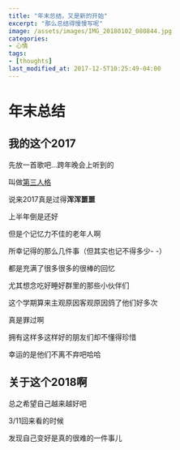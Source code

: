 ```yaml
---
title: "年末总结，又是新的开始"
excerpt: "那么总结得慢慢写呢"
image: /assets/images/IMG_20180102_080844.jpg
categories:
- 心情
tags:
- [thoughts]
last_modified_at: 2017-12-5T10:25:49-04:00
---
```

# 年末总结

## 我的这个2017

先放一首歌吧...跨年晚会上听到的

叫做[第三人格](http://music.163.com/#/song?id=30394959&market=baiduqk)

说来2017真是过得**浑浑噩噩**

上半年倒是还好

但是个记忆力不佳的老年人啊

所幸记得的那么几件事（但其实也记不得多少- -）

都是充满了很多很多的很棒的回忆

尤其想念吃好睡好群里的那些小伙伴们

这个学期算来主观原因客观原因鸽了他们好多次

真是罪过啊

拥有这样多这样好的朋友们却不懂得珍惜

幸运的是他们不离不弃吧哈哈

## 关于这个2018啊

总之希望自己越来越好吧

3/11回来看的时候

发现自己变好是真的很难的一件事儿
